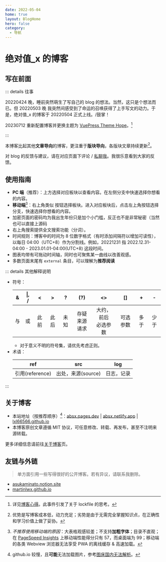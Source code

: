 ```yaml
---
date: 2022-05-04
home: true
layout: BlogHome
hero: false
category:
  - 导航
---
```


# 绝对值\_x 的博客

## 写在前面

::: details 往事

20220424 晚，睡前突然萌生了写自己的 blog 的想法。当然，这只是个想法而已。但 20220503 晚 我突然间<span class="heimu" title="你知道的太多了">感受到了命运的召唤</span>获得了上手写文的动力。于是，绝对值\_x 的博客于 20220504 正式上线。/鼓掌！

20230712 重新配置博客并更换主题为 [VuePress Theme Hope](https://theme-hope.vuejs.press/zh/)。[^1]

:::

[^1]: 详见[博客心得](./blog/index.md#依赖爆炸)。此事件引发了关于 lockfile 的思考。

本博客比起其他**文章导向**的博客，更注重于**版块导向**，各版块文章持续更新[^3]。

[^3]: 优势是写博客成本低，动力充足；劣势是由于无需完全掌握知识点，在正确性和学习价值上做了妥协。

对 blog 的反馈与建议，请在对应页面下评论 / [私聊我](./gossip/author.md#社交)。我很乐意看到大家的反馈。

## 使用指南

- <HopeIcon icon="computer"/> **PC 端**（推荐）：上方选择对应板块以查看内容。在左侧分支中快速选择你想看的内容。
- <HopeIcon icon="mobile"/> **移动端**[^2]：右上角类似 <HopeIcon icon="context"/> 按钮选择板块。进入对应板块后，点击左上角按钮选择分支，快速选择你想看的内容。
- 加密页面的密码均为我出生年份<span class="heimu" title="你知道的太多了">只是加个小门槛，反正也不是非常秘密（当然也可以直接上源码</span>
- 右上角搜索提供全文搜索功能（分词）。
- 时间规则：博客中的时间为 8 位数字格式（有时添加间隔符以增加可读性），以每日 04:00（UTC+8）作为分割线。例如，20221231 指 2022.12.31-04:00 - 2023.01.01-04:00(UTC+8) 这段时间。
- 图表均带有可拖动时间轴，同时也可聚焦某一曲线以改善观感。
- 多数页面末尾有 `external` 条目，可以理解为**推荐阅读**

[^2]: _不推荐使用移动端的原因_：大表格观感较差；不支持**加粗字体**；目录不直观；在 [PageSpeed Insights](./farraginous/recommend_websites.md#工具) 上移动端性能得分只有 57，而桌面端为 99；移动端的各类 Webview 浏览器无法享受 PWA 的离线缓存 & 高速加载。

::: details 其他解释说明

- 符号：
  <!-- prettier-ignore -->
    |&|\|, /|<|>|?|(?)|<>|[]|+|-|
    | :-: | :-: | :-: | :-: | :-: | :-: | :-: | :-: | :-: | :-: |
    |与|或|此前|此后|未知|存疑<br/>来源请求|大约，前后<br/>必选参数|可选参数|多于|少于|
  - 对于意义不明的符号集，请优先考虑正则。
- 术语：
  <!-- prettier-ignore -->
    |ref|src|log|
    | :-: | :-: | :-: |
    |引用(reference)|出处，来源(source)|日志，记录|

:::

## 关于博客

- 本站地址（按推荐顺序）[^4]：[absx.pages.dev](https://absx.pages.dev) | [absx.netlify.app](https://absx.netlify.app) | [lxl66566.github.io](https://lxl66566.github.io)
- 本博客原创文章遵循 MIT 协议，可任意修改、转载、再发布，甚至不注明来源转载。

[^4]: github.io 较慢，且**可能**无法加载图片，参考[图床国内无法解析](./blog/withvuepress2.md#图床国内无法解析问题)。

更多详细信息请前往[关于博客](./blog/index.md)页。

## 友链与外链

> 单方面引用一些写得很好的公开博客。若有异议，请联系我删除。

- [asukaminato.notion.site](https://asukaminato.notion.site/asukaminato/Blog-3c0df75d3d8b471ab67e97ecc82e10a4)
- [martinlwx.github.io](https://martinlwx.github.io/zh-cn/)
